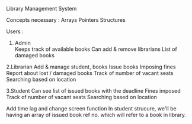 Library Management System

Concepts necessary : 
Arrays
Pointers
Structures


Users : 
1. Admin  
Keeps track of available books
Can add & remove librarians 
List of damaged books

2.Librarian
Add & manage student, books
Issue books
Imposing fines
Report about lost / damaged books
Track of number of vacant seats
Searching based on location

3.Student
Can see list of issued books with the deadline
Fines imposed
Track of number of vacant seats
Searching based on location


Add time lag and change screen function
In student strucure, we'll be having an array of issued book ref no. which will refer to a book in library.
